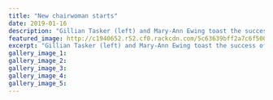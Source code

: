 ```yaml
---
title: "New chairwoman starts"
date: 2019-01-16
description: "Gillian Tasker (left) and Mary-Ann Ewing toast the success of the Literary Festival..."
featured_image: http://c1940652.r52.cf0.rackcdn.com/5c63639bff2a7c6f50000143/Maryann-Ewing-290-Midweek-16.1.19.jpg
excerpt: "Gillian Tasker (left) and Mary-Ann Ewing toast the success of the Literary Festival."
gallery_image_1: 
gallery_image_2: 
gallery_image_3: 
gallery_image_4: 
gallery_image_5: 
---
```


